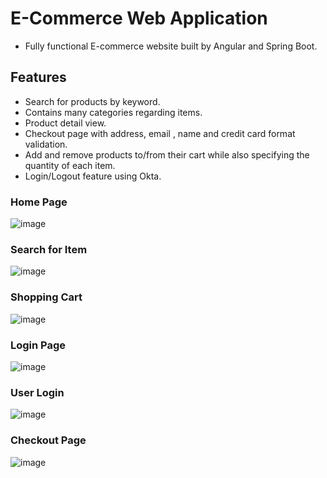 # E-Commerce Web Application
- Fully functional E-commerce website built by Angular and Spring Boot.

## Features
- Search for products by keyword.
- Contains many categories regarding items.
- Product detail view.
- Checkout page with address, email , name and credit card format validation.
- Add and remove products to/from their cart while also specifying the quantity of each item. 
- Login/Logout feature using Okta.

### Home Page
![image](https://user-images.githubusercontent.com/47198276/200452024-c7a7efd1-f3f2-41ac-988d-ab07c22fa630.png)

### Search for Item
![image](https://user-images.githubusercontent.com/47198276/200452114-04c50022-4354-40e3-9e64-16c1c8bc8204.png)

### Shopping Cart
![image](https://user-images.githubusercontent.com/47198276/200452535-a17bd40e-212c-4e03-b67a-a586063482c8.png)

### Login Page
![image](https://user-images.githubusercontent.com/47198276/200452688-99fc583a-7ee2-4ab3-91ed-617d81f39a51.png)

### User Login  
![image](https://user-images.githubusercontent.com/47198276/200452879-af238943-a0a3-4483-a349-dcfee68391d5.png)

### Checkout Page 
![image](https://user-images.githubusercontent.com/47198276/200453018-93087899-be84-475a-b74c-880eb99f321f.png)

